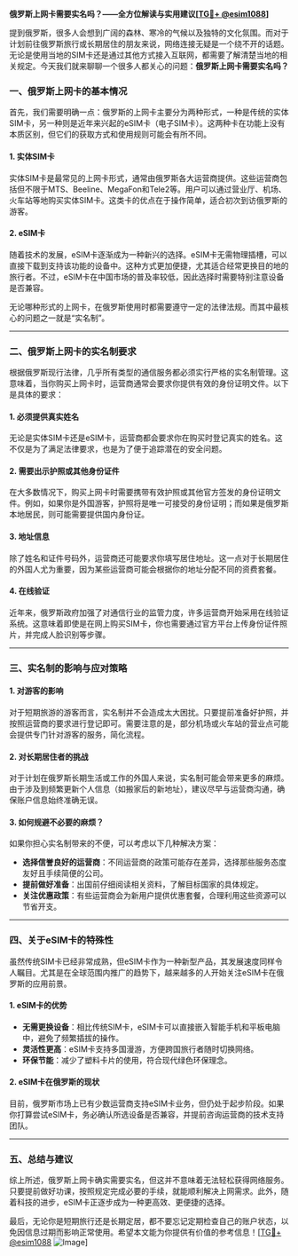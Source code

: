 **俄罗斯上网卡需要实名吗？——全方位解读与实用建议[[TG💪+ @esim1088](https://t.me/s/esim1088)]**

提到俄罗斯，很多人会想到广阔的森林、寒冷的气候以及独特的文化氛围。而对于计划前往俄罗斯旅行或长期居住的朋友来说，网络连接无疑是一个绕不开的话题。无论是使用当地的SIM卡还是通过其他方式接入互联网，都需要了解清楚当地的相关规定。今天我们就来聊聊一个很多人都关心的问题：**俄罗斯上网卡需要实名吗？**

### 一、俄罗斯上网卡的基本情况

首先，我们需要明确一点：俄罗斯的上网卡主要分为两种形式，一种是传统的实体SIM卡，另一种则是近年来兴起的eSIM卡（电子SIM卡）。这两种卡在功能上没有本质区别，但它们的获取方式和使用规则可能会有所不同。

#### 1. 实体SIM卡
实体SIM卡是最常见的上网卡形式，通常由俄罗斯各大运营商提供。这些运营商包括但不限于MTS、Beeline、MegaFon和Tele2等。用户可以通过营业厅、机场、火车站等地购买实体SIM卡。这类卡的优点在于操作简单，适合初次到访俄罗斯的游客。

#### 2. eSIM卡
随着技术的发展，eSIM卡逐渐成为一种新兴的选择。eSIM卡无需物理插槽，可以直接下载到支持该功能的设备中。这种方式更加便捷，尤其适合经常更换目的地的旅行者。不过，eSIM卡在中国市场的普及率较低，因此选择时需要特别注意设备是否兼容。

无论哪种形式的上网卡，在俄罗斯使用时都需要遵守一定的法律法规。而其中最核心的问题之一就是“实名制”。

---

### 二、俄罗斯上网卡的实名制要求

根据俄罗斯现行法律，几乎所有类型的通信服务都必须实行严格的实名制管理。这意味着，当你购买上网卡时，运营商通常会要求你提供有效的身份证明文件。以下是具体的要求：

#### 1. 必须提供真实姓名
无论是实体SIM卡还是eSIM卡，运营商都会要求你在购买时登记真实的姓名。这不仅是为了满足法律要求，也是为了便于追踪潜在的安全问题。

#### 2. 需要出示护照或其他身份证件
在大多数情况下，购买上网卡时需要携带有效护照或其他官方签发的身份证明文件。例如，如果你是外国游客，护照将是唯一可接受的身份证明；而如果是俄罗斯本地居民，则可能需要提供国内身份证。

#### 3. 地址信息
除了姓名和证件号码外，运营商还可能要求你填写居住地址。这一点对于长期居住的外国人尤为重要，因为某些运营商可能会根据你的地址分配不同的资费套餐。

#### 4. 在线验证
近年来，俄罗斯政府加强了对通信行业的监管力度，许多运营商开始采用在线验证系统。这意味着即使是在网上购买SIM卡，你也需要通过官方平台上传身份证件照片，并完成人脸识别等步骤。

---

### 三、实名制的影响与应对策略

#### 1. 对游客的影响
对于短期旅游的游客而言，实名制并不会造成太大困扰。只要提前准备好护照，并按照运营商的要求进行登记即可。需要注意的是，部分机场或火车站的营业点可能会提供专门针对游客的服务，简化流程。

#### 2. 对长期居住者的挑战
对于计划在俄罗斯长期生活或工作的外国人来说，实名制可能会带来更多的麻烦。由于涉及到频繁更新个人信息（如搬家后的新地址），建议尽早与运营商沟通，确保账户信息始终准确无误。

#### 3. 如何规避不必要的麻烦？
如果你担心实名制带来的不便，可以考虑以下几种解决方案：
- **选择信誉良好的运营商**：不同运营商的政策可能存在差异，选择那些服务态度友好且手续简便的公司。
- **提前做好准备**：出国前仔细阅读相关资料，了解目标国家的具体规定。
- **关注优惠政策**：有些运营商会为新用户提供优惠套餐，合理利用这些资源可以节省开支。

---

### 四、关于eSIM卡的特殊性

虽然传统SIM卡已经非常成熟，但eSIM卡作为一种新型产品，其发展速度同样令人瞩目。尤其是在全球范围内推广的趋势下，越来越多的人开始关注eSIM卡在俄罗斯的应用前景。

#### 1. eSIM卡的优势
- **无需更换设备**：相比传统SIM卡，eSIM卡可以直接嵌入智能手机和平板电脑中，避免了频繁插拔的操作。
- **灵活性更高**：eSIM卡支持多国漫游，方便跨国旅行者随时切换网络。
- **环保节能**：减少了塑料卡片的使用，符合现代绿色环保理念。

#### 2. eSIM卡在俄罗斯的现状
目前，俄罗斯市场上已有少数运营商支持eSIM卡业务，但仍处于起步阶段。如果你打算尝试eSIM卡，务必确认所选设备是否兼容，并提前咨询运营商的技术支持团队。

---

### 五、总结与建议

综上所述，俄罗斯上网卡确实需要实名，但这并不意味着无法轻松获得网络服务。只要提前做好功课，按照规定完成必要的手续，就能顺利解决上网需求。此外，随着科技的进步，eSIM卡正逐步成为一种更高效、更便捷的选择。

最后，无论你是短期旅行还是长期定居，都不要忘记定期检查自己的账户状态，以免因信息过期而影响正常使用。希望本文能为你提供有价值的参考信息！[[TG💪+ @esim1088](https://t.me/s/esim1088) ![Image](https://i.postimg.cc/4NQfJmqS/Snipaste-2025-05-13-00-14-12.png)]